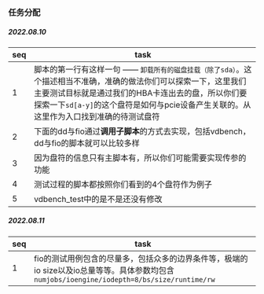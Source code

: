 ### 任务分配

##### 2022.08.10
seq|task
-|-
1|脚本的第一行有这样一句 —— `卸载所有的磁盘挂载（除了sda）`。这个描述相当不准确，准确的做法你们可以探索一下，这里我们主要测试目标就是通过我们的HBA卡连出去的盘，所以你们要探索一下`sd[a-y]`的这个盘符是如何与pcie设备产生关联的。从这里作为入口找到准确的待测试盘符
2|下面的dd与fio通过**调用子脚本**的方式去实现，包括vdbench，dd与fio的脚本就可以比较多样
3|因为盘符的信息只有主脚本有，所以你们可能需要实现传参的功能
4|测试过程的脚本都按照你们看到的4个盘符作为例子
5|vdbench_test中的是不是还没有修改

##### 2022.08.11
seq|task
-|-
1|fio的测试用例包含的尽量多，包括众多的边界条件等，极端的io size以及io总量等等。具体参数均包含 `numjobs/ioengine/iodepth=8/bs/size/runtime/rw`